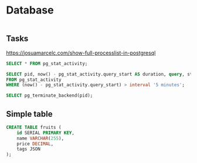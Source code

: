 # Database

```sql

```

## Tasks

https://josuamarcelc.com/show-full-processlist-in-postgresql

```sql
SELECT * FROM pg_stat_activity;
```

```sql
SELECT pid, now() - pg_stat_activity.query_start AS duration, query, state
FROM pg_stat_activity
WHERE (now() - pg_stat_activity.query_start) > interval '5 minutes';
```

```sql
SELECT pg_terminate_backend(pid);
```

## Simple table

```sql
CREATE TABLE fruits (
    id SERIAL PRIMARY KEY,
    name VARCHAR(255),
    price DECIMAL,
    tags JSON
);
```
